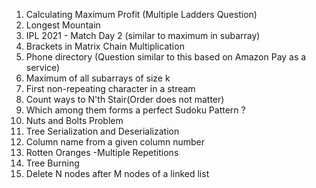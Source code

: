 1. Calculating Maximum Profit (Multiple Ladders Question)
2. Longest Mountain 
3. IPL 2021 - Match Day 2 (similar to maximum in subarray)
4. Brackets in Matrix Chain Multiplication 
5. Phone directory (Question similar to this based on Amazon Pay as a service)
6. Maximum of all subarrays of size k
7. First non-repeating character in a stream
8. Count ways to N'th Stair(Order does not matter)
9. Which among them forms a perfect Sudoku Pattern ?
10. Nuts and Bolts Problem
11. Tree Serialization and Deserialization
12. Column name from a given column number
13. Rotten Oranges -Multiple Repetitions
14. Tree Burning 
15. Delete N nodes after M nodes of a linked list 
